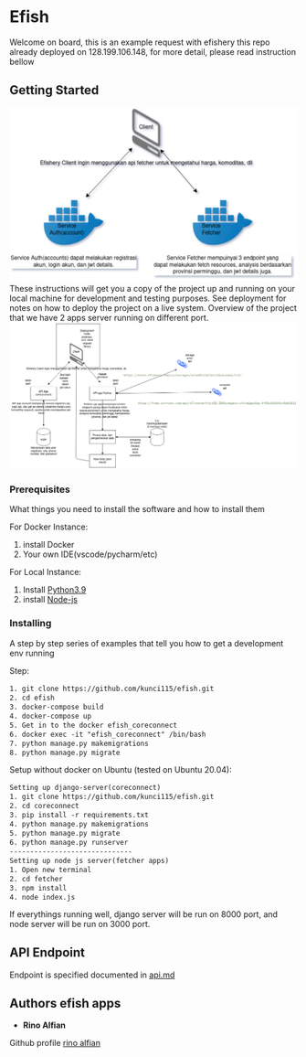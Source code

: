 
# Efish

Welcome on board, this is an example request with efishery this repo already deployed on 128.199.106.148, for more detail, please read instruction bellow
## Getting Started
![Context](https://github.com/kunci115/efish/blob/master/Context.jpg) <br>
These instructions will get you a copy of the project up and running on your local machine for development and testing purposes. See deployment for notes on how to deploy the project on a live system.
Overview of the project that we have 2 apps server running on different port. <br>
![Deployment](https://github.com/kunci115/efish/blob/master/deployment.jpg) <br>
### Prerequisites

What things you need to install the software and how to install them

For Docker Instance:
1. install Docker
2. Your own IDE(vscode/pycharm/etc)

For Local Instance:
1. Install [Python3.9](https://www.python.org/downloads/)
2. install [Node-js](https://nodejs.org/en/download/)

### Installing

A step by step series of examples that tell you how to get a development env running

Step:

```
1. git clone https://github.com/kunci115/efish.git
2. cd efish
3. docker-compose build
4. docker-compose up
5. Get in to the docker efish_coreconnect
6. docker exec -it "efish_coreconnect" /bin/bash
7. python manage.py makemigrations
8. python manage.py migrate

```

Setup without docker on Ubuntu (tested on Ubuntu 20.04):
```
Setting up django-server(coreconnect)
1. git clone https://github.com/kunci115/efish.git
2. cd coreconnect
3. pip install -r requirements.txt
4. python manage.py makemigrations
5. python manage.py migrate
6. python manage.py runserver
------------------------------
Setting up node js server(fetcher apps)
1. Open new terminal
2. cd fetcher
3. npm install
4. node index.js
```
If everythings running well, django server will be run on 8000 port,  and node server will be run on 3000 port.


## API Endpoint

Endpoint is specified documented in [api.md](https://github.com/kunci115/efish/blob/master/api.md)

## Authors efish apps

* **Rino Alfian**

Github profile [rino alfian](https://github.com/kunci115)

